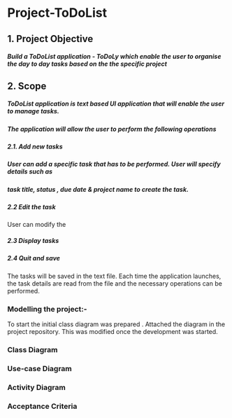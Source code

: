 # Project-ToDoList

## 1. Project Objective 

#####  Build a ToDoList application​ - ToDoLy which enable the user to organise the day to day tasks based on the the specific project

## 2. Scope

##### ToDoList application is text based UI application that will enable the user to manage tasks.

##### The application will allow the user to perform the following operations
##### 2.1. Add new tasks 
##### User can add a specific task that has to be performed. User will specify details such as 
##### task title, status , due date & project name to create the task.
##### 2.2 Edit the task 
User can modify the 
##### 2.3 Display tasks
##### 2.4 Quit and save

The tasks will be saved in the text file. Each time the application launches, the task details are read from the file
and the necessary operations can be performed.


### Modelling the project:-
To start the initial class diagram was prepared . Attached the diagram in the project repository. This was modified
once the development was started.

### Class Diagram



### Use-case Diagram


### Activity Diagram


### Acceptance Criteria







